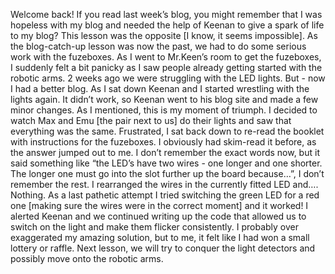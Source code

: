 Welcome back! If you read last week’s blog, you might remember that I was hopeless with my blog and needed the help of Keenan to give a spark of life to my blog? This lesson was the opposite [I know, it seems impossible]. As the blog-catch-up lesson was now the past, we had to do some serious work with the fuzeboxes. As I went to Mr.Keen’s room to get the fuzeboxes, I suddenly felt a bit panicky as I saw people already getting started with the robotic arms. 2 weeks ago we were struggling with the LED lights. But - now I had a better blog. As I sat down Keenan and I started wrestling with the lights again. It didn’t work, so Keenan went to his blog site and made a few minor changes. As I mentioned, this is my moment of triumph. I decided to watch Max and Emu [the pair next to us] do their lights and saw that everything was the same. Frustrated, I sat back down to re-read the booklet with instructions for the fuzeboxes. I obviously had skim-read it before, as the answer jumped out to me. I don’t remember the exact words now, but it said something like “the LED’s have two wires - one longer and one shorter. The longer one must go into the slot further up the board because…”, I don’t remember the rest. I  rearranged the wires in the currently fitted LED and…. Nothing. As a last pathetic attempt I tried switching the green LED for a red one [making sure the wires were in the correct moment] and it worked! I alerted Keenan and we continued writing up the code that allowed us to switch on the light and make them flicker consistently. I probably over exaggerated my amazing solution, but to me, it felt like I had won a small lottery or raffle. Next lesson, we will try to conquer the light detectors and possibly move onto the robotic arms.
